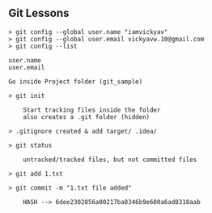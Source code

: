 ## Git Lessons

    > git config --global user.name "iamvickyav"
    > git config --global user.email vickyavw.10@gmail.com
    > git config --list

    user.name
    user.email

    Go inside Project folder (git_sample)

    > git init

    	Start tracking files inside the folder
    	also creates a .git folder (hidden)

    > .gitignore created & add target/ .idea/

    > git status

    	untracked/tracked files, but not committed files

    > git add 1.txt

    > git commit -m "1.txt file added"

    	HASH --> 6dee2302856a00217ba8346b9e600a6ad8318aab
